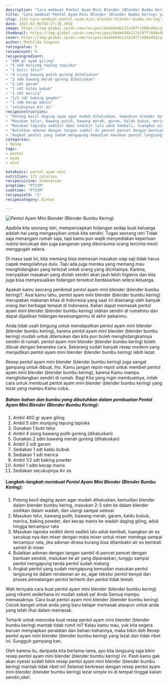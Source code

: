 ```yaml
---
description: "Cara membuat Pentol Ayam Mini Blender (Blender Bumbu Kering) yang lezat Untuk Jualan"
title: "Cara membuat Pentol Ayam Mini Blender (Blender Bumbu Kering) yang lezat Untuk Jualan"
slug: 1141-cara-membuat-pentol-ayam-mini-blender-blender-bumbu-kering-yang-lezat-untuk-jualan
date: 2021-02-06T03:57:39.393Z
image: https://img-global.cpcdn.com/recipes/de4e644b117a197f/680x482cq70/pentol-ayam-mini-blender-blender-bumbu-kering-foto-resep-utama.jpg
thumbnail: https://img-global.cpcdn.com/recipes/de4e644b117a197f/680x482cq70/pentol-ayam-mini-blender-blender-bumbu-kering-foto-resep-utama.jpg
cover: https://img-global.cpcdn.com/recipes/de4e644b117a197f/680x482cq70/pentol-ayam-mini-blender-blender-bumbu-kering-foto-resep-utama.jpg
author: Mathilda Simpson
ratingvalue: 5
reviewcount: 9
recipeingredient:
- "400 gr ayam giling"
- "5 sdm munjung tepung tapioka"
- "1 butir telur"
- "4 siung bawang putih goreng dihaluskan"
- "2 sdm bawang merah goreng dihaluskan"
- "2 sdt garam"
- "1 sdt kaldu bubuk"
- "1 sdt merica"
- "1/2 sdt baking powder"
- "1 sdm kecap manis"
- "secukupnya Air es"
recipeinstructions:
- "Potong kecil daging ayam agar mudah dihaluskan, kemudian blender dalam blender bumbu kering, masukan 2-3 sdm ke dalam blender sisihkan dalam wadah, dan ulangi sampai selesai"
- "Masukan telur, bawang putih, bawang merah, garam, kaldu bubuk, merica, baking powder, dan kecap manis ke wadah daging giling, aduk hingga tercampur rata"
- "Masukan tapioka sedikit demi sedikit lalu aduk kembali, tuangkan air es secukup nya dan mixer dengan mata mixer untuk mixer mentega sampai tercampur rata, jika adonan dirasa kurang bisa ditambakn air es kembali sambil di mixer"
- "Bulatkan adonan dengan tangan sambil di pencet pencet dengan bantuan sendok, masukan ke air yang dipanaskan, tunggu sampai pentol mengapung tanda pentol sudah matang"
- "Angkat pentol yang sudah mengapung kemudian masukan pentol langsung ke dalam rendaman air es, agar tekstur pentol kenyal dan proses pematangan pentol terhenti dan pentol tidak lemah"
categories:
- Resep
tags:
- pentol
- ayam
- mini

katakunci: pentol ayam mini 
nutrition: 171 calories
recipecuisine: Indonesian
preptime: "PT21M"
cooktime: "PT31M"
recipeyield: "2"
recipecategory: Dinner

---
```



![Pentol Ayam Mini Blender (Blender Bumbu Kering)](https://img-global.cpcdn.com/recipes/de4e644b117a197f/680x482cq70/pentol-ayam-mini-blender-blender-bumbu-kering-foto-resep-utama.jpg)

Apabila kita seorang istri, mempersiapkan hidangan sedap buat keluarga adalah hal yang mengasyikan untuk kita sendiri. Tugas seorang istri Tidak saja menangani rumah saja, tapi kamu pun wajib menyediakan keperluan nutrisi tercukupi dan juga panganan yang dikonsumsi orang tercinta mesti menggugah selera.

Di masa  saat ini, kita memang bisa memesan masakan siap saji tidak harus capek mengolahnya dulu. Tapi ada juga mereka yang memang mau menghidangkan yang terlezat untuk orang yang dicintainya. Karena, menyajikan masakan yang diolah sendiri akan jauh lebih higienis dan kita juga bisa menyesuaikan hidangan tersebut berdasarkan selera keluarga. 



Apakah kamu seorang penikmat pentol ayam mini blender (blender bumbu kering)?. Asal kamu tahu, pentol ayam mini blender (blender bumbu kering) merupakan makanan khas di Indonesia yang saat ini disenangi oleh banyak orang dari berbagai tempat di Indonesia. Kalian dapat memasak pentol ayam mini blender (blender bumbu kering) olahan sendiri di rumahmu dan dapat dijadikan hidangan kesenanganmu di akhir pekanmu.

Anda tidak usah bingung untuk mendapatkan pentol ayam mini blender (blender bumbu kering), karena pentol ayam mini blender (blender bumbu kering) mudah untuk ditemukan dan kita pun boleh menghidangkannya sendiri di rumah. pentol ayam mini blender (blender bumbu kering) boleh dibuat dengan beraneka cara. Sekarang sudah banyak resep modern yang menjadikan pentol ayam mini blender (blender bumbu kering) lebih lezat.

Resep pentol ayam mini blender (blender bumbu kering) juga sangat gampang untuk dibuat, lho. Kamu jangan repot-repot untuk membeli pentol ayam mini blender (blender bumbu kering), karena Kamu mampu menghidangkan sendiri di rumah. Bagi Kita yang ingin membuatnya, inilah cara untuk membuat pentol ayam mini blender (blender bumbu kering) yang lezat yang mampu Kamu coba.

<!--inarticleads1-->

##### Bahan-bahan dan bumbu yang dibutuhkan dalam pembuatan Pentol Ayam Mini Blender (Blender Bumbu Kering):

1. Ambil 400 gr ayam giling
1. Ambil 5 sdm munjung tepung tapioka
1. Gunakan 1 butir telur
1. Ambil 4 siung bawang putih goreng (dihaluskan)
1. Gunakan 2 sdm bawang merah goreng (dihaluskan)
1. Ambil 2 sdt garam
1. Sediakan 1 sdt kaldu bubuk
1. Sediakan 1 sdt merica
1. Ambil 1/2 sdt baking powder
1. Ambil 1 sdm kecap manis
1. Sediakan secukupnya Air es




<!--inarticleads2-->

##### Langkah-langkah membuat Pentol Ayam Mini Blender (Blender Bumbu Kering):

1. Potong kecil daging ayam agar mudah dihaluskan, kemudian blender dalam blender bumbu kering, masukan 2-3 sdm ke dalam blender sisihkan dalam wadah, dan ulangi sampai selesai
1. Masukan telur, bawang putih, bawang merah, garam, kaldu bubuk, merica, baking powder, dan kecap manis ke wadah daging giling, aduk hingga tercampur rata
1. Masukan tapioka sedikit demi sedikit lalu aduk kembali, tuangkan air es secukup nya dan mixer dengan mata mixer untuk mixer mentega sampai tercampur rata, jika adonan dirasa kurang bisa ditambakn air es kembali sambil di mixer
1. Bulatkan adonan dengan tangan sambil di pencet pencet dengan bantuan sendok, masukan ke air yang dipanaskan, tunggu sampai pentol mengapung tanda pentol sudah matang
1. Angkat pentol yang sudah mengapung kemudian masukan pentol langsung ke dalam rendaman air es, agar tekstur pentol kenyal dan proses pematangan pentol terhenti dan pentol tidak lemah




Wah ternyata cara buat pentol ayam mini blender (blender bumbu kering) yang nikamt sederhana ini mudah sekali ya! Anda Semua mampu memasaknya. Cara buat pentol ayam mini blender (blender bumbu kering) Cocok banget untuk anda yang baru belajar memasak ataupun untuk anda yang telah lihai dalam memasak.

Tertarik untuk mencoba buat resep pentol ayam mini blender (blender bumbu kering) mantab tidak rumit ini? Kalau kamu mau, yuk kita segera buruan menyiapkan peralatan dan bahan-bahannya, maka bikin deh Resep pentol ayam mini blender (blender bumbu kering) yang lezat dan tidak ribet ini. Sungguh gampang kan. 

Oleh karena itu, daripada kita berlama-lama, ayo kita langsung saja bikin resep pentol ayam mini blender (blender bumbu kering) ini. Pasti kamu gak akan nyesel sudah bikin resep pentol ayam mini blender (blender bumbu kering) mantab tidak ribet ini! Selamat berkreasi dengan resep pentol ayam mini blender (blender bumbu kering) lezat simple ini di tempat tinggal kalian sendiri,oke!.

